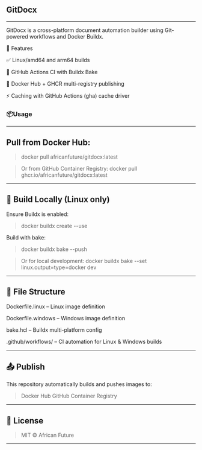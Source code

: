 ## GitDocx
___



GitDocx is a cross-platform document automation builder using Git-powered workflows and Docker Buildx.

🚀 Features

✅ Linux/amd64 and arm64 builds

🔁 GitHub Actions CI with Buildx Bake

🐋 Docker Hub + GHCR multi-registry publishing

⚡ Caching with GitHub Actions (gha) cache driver






### 📦Usage

___

## Pull from Docker Hub:

>docker pull africanfuture/gitdocx:latest


>Or from GitHub Container Registry:
>docker pull ghcr.io/africanfuture/gitdocx:latest

___



## 🔧 Build Locally (Linux only)

Ensure Buildx is enabled:
>docker buildx create --use


Build with bake:
>docker buildx bake --push


>Or for local development:
>docker buildx bake --set linux.output=type=docker dev

___



## 📁 File Structure

Dockerfile.linux – Linux image definition


Dockerfile.windows – Windows image definition


bake.hcl – Buildx multi-platform config


.github/workflows/ – CI automation for Linux & Windows builds

___



## 📤 Publish

This repository automatically builds and pushes images to:


>Docker Hub
>GitHub Container Registry

___



## 📜 License

>MIT © African Future

___
